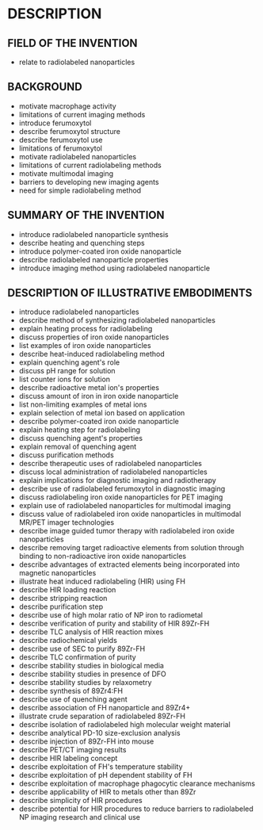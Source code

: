 # DESCRIPTION

## FIELD OF THE INVENTION

- relate to radiolabeled nanoparticles

## BACKGROUND

- motivate macrophage activity
- limitations of current imaging methods
- introduce ferumoxytol
- describe ferumoxytol structure
- describe ferumoxytol use
- limitations of ferumoxytol
- motivate radiolabeled nanoparticles
- limitations of current radiolabeling methods
- motivate multimodal imaging
- barriers to developing new imaging agents
- need for simple radiolabeling method

## SUMMARY OF THE INVENTION

- introduce radiolabeled nanoparticle synthesis
- describe heating and quenching steps
- introduce polymer-coated iron oxide nanoparticle
- describe radiolabeled nanoparticle properties
- introduce imaging method using radiolabeled nanoparticle

## DESCRIPTION OF ILLUSTRATIVE EMBODIMENTS

- introduce radiolabeled nanoparticles
- describe method of synthesizing radiolabeled nanoparticles
- explain heating process for radiolabeling
- discuss properties of iron oxide nanoparticles
- list examples of iron oxide nanoparticles
- describe heat-induced radiolabeling method
- explain quenching agent's role
- discuss pH range for solution
- list counter ions for solution
- describe radioactive metal ion's properties
- discuss amount of iron in iron oxide nanoparticle
- list non-limiting examples of metal ions
- explain selection of metal ion based on application
- describe polymer-coated iron oxide nanoparticle
- explain heating step for radiolabeling
- discuss quenching agent's properties
- explain removal of quenching agent
- discuss purification methods
- describe therapeutic uses of radiolabeled nanoparticles
- discuss local administration of radiolabeled nanoparticles
- explain implications for diagnostic imaging and radiotherapy
- describe use of radiolabeled ferumoxytol in diagnostic imaging
- discuss radiolabeling iron oxide nanoparticles for PET imaging
- explain use of radiolabeled nanoparticles for multimodal imaging
- discuss value of radiolabeled iron oxide nanoparticles in multimodal MR/PET imager technologies
- describe image guided tumor therapy with radiolabeled iron oxide nanoparticles
- describe removing target radioactive elements from solution through binding to non-radioactive iron oxide nanoparticles
- describe advantages of extracted elements being incorporated into magnetic nanoparticles
- illustrate heat induced radiolabeling (HIR) using FH
- describe HIR loading reaction
- describe stripping reaction
- describe purification step
- describe use of high molar ratio of NP iron to radiometal
- describe verification of purity and stability of HIR 89Zr-FH
- describe TLC analysis of HIR reaction mixes
- describe radiochemical yields
- describe use of SEC to purify 89Zr-FH
- describe TLC confirmation of purity
- describe stability studies in biological media
- describe stability studies in presence of DFO
- describe stability studies by relaxometry
- describe synthesis of 89Zr4:FH
- describe use of quenching agent
- describe association of FH nanoparticle and 89Zr4+
- illustrate crude separation of radiolabeled 89Zr-FH
- describe isolation of radiolabeled high molecular weight material
- describe analytical PD-10 size-exclusion analysis
- describe injection of 89Zr-FH into mouse
- describe PET/CT imaging results
- describe HIR labeling concept
- describe exploitation of FH's temperature stability
- describe exploitation of pH dependent stability of FH
- describe exploitation of macrophage phagocytic clearance mechanisms
- describe applicability of HIR to metals other than 89Zr
- describe simplicity of HIR procedures
- describe potential for HIR procedures to reduce barriers to radiolabeled NP imaging research and clinical use

